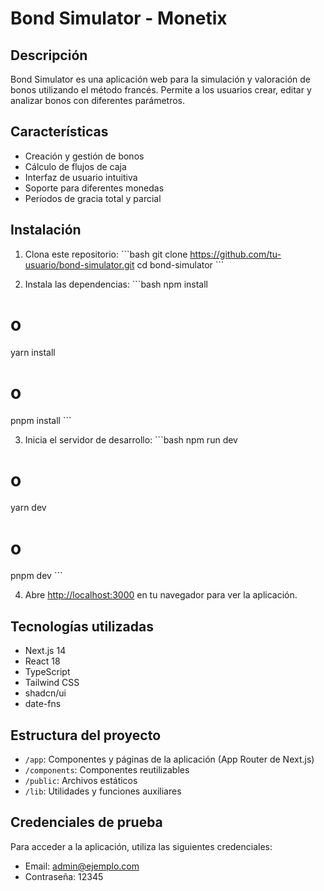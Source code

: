 # Bond Simulator - Monetix

## Descripción

Bond Simulator es una aplicación web para la simulación y valoración de bonos utilizando el método francés. Permite a los usuarios crear, editar y analizar bonos con diferentes parámetros.

## Características

- Creación y gestión de bonos
- Cálculo de flujos de caja
- Interfaz de usuario intuitiva
- Soporte para diferentes monedas
- Períodos de gracia total y parcial

## Instalación

1. Clona este repositorio:
\`\`\`bash
git clone https://github.com/tu-usuario/bond-simulator.git
cd bond-simulator
\`\`\`

2. Instala las dependencias:
\`\`\`bash
npm install
# o
yarn install
# o
pnpm install
\`\`\`

3. Inicia el servidor de desarrollo:
\`\`\`bash
npm run dev
# o
yarn dev
# o
pnpm dev
\`\`\`

4. Abre [http://localhost:3000](http://localhost:3000) en tu navegador para ver la aplicación.

## Tecnologías utilizadas

- Next.js 14
- React 18
- TypeScript
- Tailwind CSS
- shadcn/ui
- date-fns

## Estructura del proyecto

- `/app`: Componentes y páginas de la aplicación (App Router de Next.js)
- `/components`: Componentes reutilizables
- `/public`: Archivos estáticos
- `/lib`: Utilidades y funciones auxiliares

## Credenciales de prueba

Para acceder a la aplicación, utiliza las siguientes credenciales:

- Email: admin@ejemplo.com
- Contraseña: 12345
